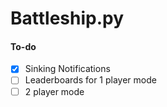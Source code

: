 # Battleship.py

#### To-do

- [x] Sinking Notifications
- [ ] Leaderboards for 1 player mode
- [ ] 2 player mode
